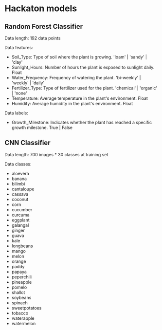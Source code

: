 # Hackaton models

## Random Forest Classifier

Data length: 192 data points

Data features:
- Soil_Type: Type of soil where the plant is growing. 'loam' | 'sandy' | 'clay'
- Sunlight_Hours: Number of hours the plant is exposed to sunlight daily. Float
- Water_Frequency: Frequency of watering the plant. 'bi-weekly' | 'weekly' | 'daily'
- Fertilizer_Type: Type of fertilizer used for the plant. 'chemical' | 'organic' | 'none'
- Temperature: Average temperature in the plant's environment. Float
- Humidity: Average humidity in the plant's environment. Float

Data labels:
- Growth_Milestone: Indicates whether the plant has reached a specific growth milestone. True | False

## CNN Classifier

Data length: 700 images * 30 classes at training set

Data classes:
- aloevera
- banana
- bilimbi
- cantaloupe
- cassava
- coconut
- corn
- cucumber
- curcuma
- eggplant
- galangal
- ginger
- guava
- kale
- longbeans
- mango
- melon
- orange
- paddy
- papaya
- peperchili
- pineapple
- pomelo
- shallot
- soybeans
- spinach
- sweetpotatoes
- tobacco
- waterapple
- watermelon
